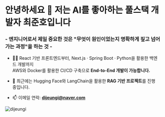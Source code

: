 <h1 align="left">안녕하세요 👀 저는 AI를 좋아하는 풀스택 개발자 최준호입니다</h1>
<h3 align="left">- 엔지니어로서 제일 중요한 것은 "무엇이 원인이었는지 명확하게 짚고 넘어가는 과정"을 하는 것 -</h3>

- 👨‍💻 React 기반 프론트엔드부터, Next.js · Spring Boot · Python을 활용한 백엔드 개발까지  
  AWS와 Docker를 활용한 CI/CD 구축으로 **End-to-End 개발이 가능합니다.**

- 🧠 최근에는 Hugging Face와 LangChain을 활용한 **RAG 기반 프로젝트**를 진행 중입니다.

- 📫 이메일 연락: **dijeungi@naver.com**

<p align="left">
  <img src="https://komarev.com/ghpvc/?username=dijeungi&label=Profile%20views&color=0e75b6&style=flat" alt="dijeungi" />
</p>
